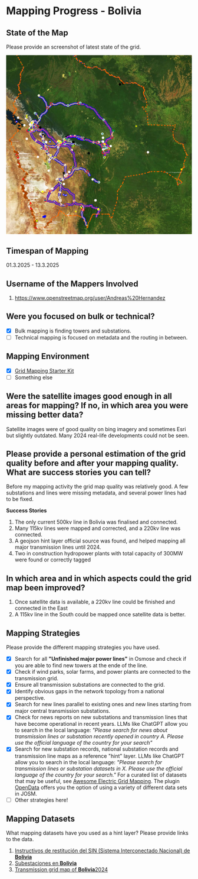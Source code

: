 # Mapping Progress - Bolivia

## State of the Map
Please provide an screenshot of latest state of the grid.

![alt text](<images/Bolivia%202025-03-14%2009-26-23.png>)

## Timespan of Mapping
01.3.2025 - 13.3.2025

## Username of the Mappers Involved 
1. https://www.openstreetmap.org/user/Andreas%20Hernandez

## Were you focused on bulk or technical? 
- [x] Bulk mapping is finding towers and substations.
- [ ] Technical mapping is focused on metadata and the routing in between. 

## Mapping Environment  
- [x] [Grid Mapping Starter Kit](https://github.com/open-energy-transition/grid-mapping-starter-kit)
- [ ] Something else 

## Were the satellite images good enough in all areas for mapping? If no, in which area you were missing better data?
Satellite images were of good quality on bing imagery and sometimes Esri but slightly outdated. Many 2024 real-life developments could not be seen.

## Please provide a personal estimation of the grid quality before and after your mapping quality. What are success stories you can tell?
Before my mapping activity the grid map quality was relatively good. A few substations and lines were missing metadata, and several power lines had to be fixed.

**Success Stories**
1. The only current 500kv line in Bolivia was finalised and connected.
2. Many 115kv lines were mapped and corrected, and a 220kv line was connected.
3. A geojson hint layer official source was found, and helped mapping all major transmission lines until 2024.
4. Two in construction hydropower plants with total capacity of 300MW were found or correctly tagged

## In which area and in which aspects could the grid map been improved?
1. Once satellite data is available, a 220kv line could be finished and connected in the East
2. A 115kv line in the South could be mapped once satellite data is better.

## Mapping Strategies
Please provide the different mapping strategies you have used. 

- [x] Search for all **"Unfinished major power lines"** in Osmose and check if you are able to find new towers at the ende of the line.
- [x] Check if wind parks, solar farms, and power plants are connected to the transmission grid.
- [x] Ensure all transmission substations are connected to the grid.
- [x] Identify obvious gaps in the network topology from a national perspective.
- [x] Search for new lines parallel to existing ones and new lines starting from major central transmission substations.
- [x] Check for news reports on new substations and transmission lines that have become operational in recent years. LLMs like ChatGPT allow you to search in the local language: _"Please search for news about transmission lines or substation recently opened in country A. Please use the official language of the country for your search"_
- [x] Search for new substation records, national substation records and transmission line maps as a reference "hint" layer. LLMs like ChatGPT allow you to search in the local language: _"Please search for transmission lines or substation datasets in X. Please use the official language of the country for your search."_ For a curated list of datasets that may be useful, see [Awesome Electric Grid Mapping](https://github.com/open-energy-transition/Awesome-Electric-Grid-Mapping). The plugin [OpenData](https://wiki.openstreetmap.org/wiki/JOSM/Plugins/OpenData) offers you the option of using a variety of different data sets in JOSM.
- [ ] Other strategies here!

## Mapping Datasets
What mapping datasets have you used as a hint layer? Please provide links to the data.
1. [Instructivos de restitución del SIN (Sistema Interconectado Nacional) de **Bolivia**](https://www.cndc.bo/media/archivos/normas/Instructivos_de_Restitucion_del_SIN.pdf)
2. [Subestaciones en **Bolivia**](https://www.scribd.com/document/425875074/Subestaciones-en-Bolivia)
3. [Transmission grid map of **Bolivia**2024](https://geoportal.mhe.gob.bo/layers/geonode:transmision_sin_20220810/layer_export#/)
